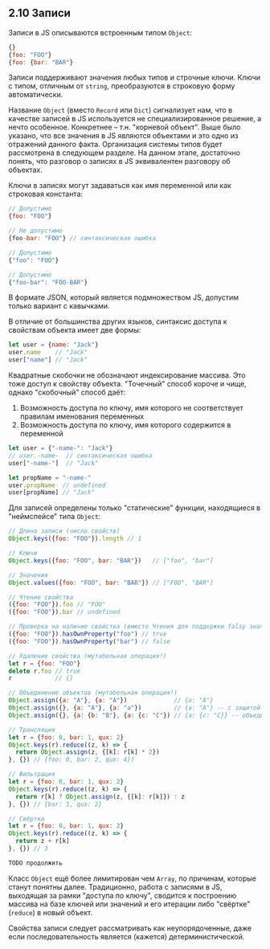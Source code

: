 ## 2.10 Записи

Записи в JS описываются встроенным типом `Object`:

```js
{}
{foo: "FOO"}
{foo: {bar: "BAR"}
```

Записи поддерживают значения любых типов и строчные ключи.
Ключи с типом, отличным от `string`, преобразуются в строковую форму автоматически.

Название `Object` (вместо `Record` или `Dict`) сигнализует нам, что в качестве записей в JS
используется не специализированное решение, а нечто особенное. Конкретнее – т.н. "корневой объект".
Выше было указано, что все значения в JS являются объектами и это одно из отражений данного факта.
Организация системы типов будет рассмотрена в следующем разделе. На данном этапе, достаточно понять,
что разговор о записях в JS эквивалентен разговору об объектах.

Ключи в записях могут задаваться как имя переменной или как строковая константа:

```js
// Допустимо
{foo: "FOO"}

// Не допустимо
{foo-bar: "FOO"} // синтаксическая ошибка

// Допустимо
{"foo": "FOO"}

// Допустимо
{"foo-bar": "FOO-BAR"}
```

В формате JSON, который является подмножеством JS, допустим только вариант с кавычками.

В отличие от большинства других языков, синтаксис доступа к свойствам объекта имеет две формы:

```js
let user = {name: "Jack"}
user.name    // "Jack"
user["name"] // "Jack"
```

Квадратные скобочки не обозначают индексирование массива. Это тоже доступ к свойству объекта.
"Точечный" способ короче и чище, однако "скобочный" способ даёт:

1. Возможность доступа по ключу, имя которого не соответствует правилам именования переменных
2. Возможность доступа по ключу, имя которого содержится в переменной

```js
let user = {"-name-": "Jack"}
// user.-name-  // синтаксическая ошибка
user["-name-"]  // "Jack"

let propName = "-name-"
user.propName  // undefined
user[propName] // "Jack"
```

Для записей определены только "статические" функции, находящиеся в "неймспейсе" типа `Object`:

```js
// Длина записи (число свойств)
Object.keys({foo: "FOO"}).length // 1

// Ключи
Object.keys({foo: "FOO", bar: "BAR"})   // ["foo", "bar"]

// Значения
Object.values({foo: "FOO", bar: "BAR"}) // ["FOO", "BAR"]

// Чтение свойства
({foo: "FOO"}).foo // "FOO"
({foo: "FOO"}).bar // undefined

// Проверка на наличие свойства (вместо Чтения для поддержки falsy значений)
({foo: "FOO"}).hasOwnProperty("foo") // true
({foo: "FOO"}).hasOwnProperty("bar") // false

// Удаление свойства (мутабельная операция!)
let r = {foo: "FOO"}
delete r.foo // true
r            // {}

// Объединение объектов (мутабельная операция!)
Object.assign({a: "A"}, {a: "A"})             // {a: "A"}
Object.assign({}, {a: "A"}, {a: "a"})         // {a: "A"} -- с защитой оригинального объекта от мутации
Object.assign({}, {a: {b: "B"}, {a: {c: "C"}) // {a: {c: "C}} -- объединение работает по shallow принципу

// Трансляция
let r = {foo: 0, bar: 1, qux: 2}
Object.keys(r).reduce((z, k) => {
  return Object.assign(z, {[k]: r[k] * 2})
}, {}) // {foo: 0, bar: 2, qux: 4})

// Фильтрация
let r = {foo: 0, bar: 1, qux: 2}
Object.keys(r).reduce((z, k) => {
  return r[k] ? Object.assign(z, {[k]: r[k]}) : z
}, {}) // {bar: 1, qux: 2}

// Свёртка
let r = {foo: 0, bar: 1, qux: 2}
Object.keys(r).reduce((z, k) => {
  return z + r[k]
}, {}) // 3

TODO продолжить
```

Класс `Object` ещё более лимитирован чем `Array`, по причинам, которые станут понятны далее.
Традиционно, работа с записями в JS, выходящая за рамки "доступа по ключу",
сводится к построению массива на базе ключей или значений и его итерации либо "свёртке" (`reduce`) в новый объект.

Свойства записи следует рассматривать как неупорядоченные, даже если последовательность является (кажется) детерминистической.
